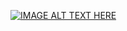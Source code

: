 [![IMAGE ALT TEXT HERE](https://www.youtube.com/watch?v=O5nskjZ_GoI&list=RDQM13A0MLp6Wz8&start_radio=1)](https://www.youtube.com/watch?v=O5nskjZ_GoI&list=RDQM13A0MLp6Wz8&start_radio=1)
